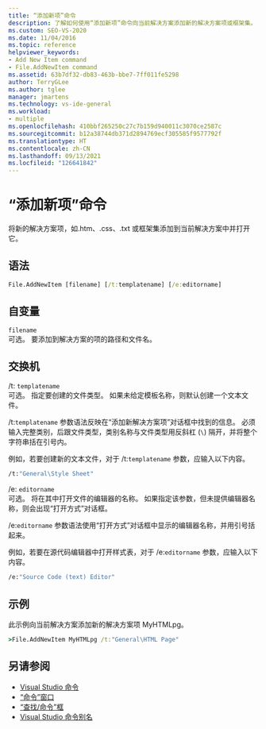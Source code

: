 ```yaml
---
title: “添加新项”命令
description: 了解如何使用“添加新项”命令向当前解决方案添加新的解决方案项或框架集。
ms.custom: SEO-VS-2020
ms.date: 11/04/2016
ms.topic: reference
helpviewer_keywords:
- Add New Item command
- File.AddNewItem command
ms.assetid: 63b7df32-db83-463b-bbe7-7ff011fe5298
author: TerryGLee
ms.author: tglee
manager: jmartens
ms.technology: vs-ide-general
ms.workload:
- multiple
ms.openlocfilehash: 410bbf265250c27c7b159d940011c3070ce2587c
ms.sourcegitcommit: b12a38744db371d2894769ecf305585f9577792f
ms.translationtype: HT
ms.contentlocale: zh-CN
ms.lasthandoff: 09/13/2021
ms.locfileid: "126641842"
---
```

# <a name="add-new-item-command"></a>“添加新项”命令
将新的解决方案项，如.htm、.css、.txt 或框架集添加到当前解决方案中并打开它。

## <a name="syntax"></a>语法

```cmd
File.AddNewItem [filename] [/t:templatename] [/e:editorname]
```

## <a name="arguments"></a>自变量
`filename`\
可选。 要添加到解决方案的项的路径和文件名。

## <a name="switches"></a>交换机
/t: `templatename`\
可选。 指定要创建的文件类型。 如果未给定模板名称，则默认创建一个文本文件。

/t:`templatename` 参数语法反映在“添加新解决方案项”对话框中找到的信息。 必须输入完整类别，后跟文件类型，类别名称与文件类型用反斜杠 (`\`) 隔开，并将整个字符串括在引号内。

例如，若要创建新的文本文件，对于 /t:`templatename` 参数，应输入以下内容。

```cmd
/t:"General\Style Sheet"
```

/e: `editorname`\
可选。 将在其中打开文件的编辑器的名称。 如果指定该参数，但未提供编辑器名称，则会出现“打开方式”对话框。

/e:`editorname` 参数语法使用“打开方式”对话框中显示的编辑器名称，并用引号括起来。

例如，若要在源代码编辑器中打开样式表，对于 /e:`editorname` 参数，应输入以下内容。

```cmd
/e:"Source Code (text) Editor"
```

## <a name="example"></a>示例
此示例向当前解决方案添加新的解决方案项 MyHTMLpg。

```cmd
>File.AddNewItem MyHTMLpg /t:"General\HTML Page"
```

## <a name="see-also"></a>另请参阅

- [Visual Studio 命令](../../ide/reference/visual-studio-commands.md)
- [“命令”窗口](../../ide/reference/command-window.md)
- [“查找/命令”框](../../ide/find-command-box.md)
- [Visual Studio 命令别名](../../ide/reference/visual-studio-command-aliases.md)
